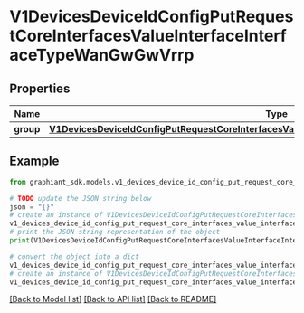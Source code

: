 # V1DevicesDeviceIdConfigPutRequestCoreInterfacesValueInterfaceInterfaceTypeWanGwGwVrrp


## Properties

Name | Type | Description | Notes
------------ | ------------- | ------------- | -------------
**group** | [**V1DevicesDeviceIdConfigPutRequestCoreInterfacesValueInterfaceInterfaceTypeWanGwGwVrrpGroup**](V1DevicesDeviceIdConfigPutRequestCoreInterfacesValueInterfaceInterfaceTypeWanGwGwVrrpGroup.md) |  | [optional] 

## Example

```python
from graphiant_sdk.models.v1_devices_device_id_config_put_request_core_interfaces_value_interface_interface_type_wan_gw_gw_vrrp import V1DevicesDeviceIdConfigPutRequestCoreInterfacesValueInterfaceInterfaceTypeWanGwGwVrrp

# TODO update the JSON string below
json = "{}"
# create an instance of V1DevicesDeviceIdConfigPutRequestCoreInterfacesValueInterfaceInterfaceTypeWanGwGwVrrp from a JSON string
v1_devices_device_id_config_put_request_core_interfaces_value_interface_interface_type_wan_gw_gw_vrrp_instance = V1DevicesDeviceIdConfigPutRequestCoreInterfacesValueInterfaceInterfaceTypeWanGwGwVrrp.from_json(json)
# print the JSON string representation of the object
print(V1DevicesDeviceIdConfigPutRequestCoreInterfacesValueInterfaceInterfaceTypeWanGwGwVrrp.to_json())

# convert the object into a dict
v1_devices_device_id_config_put_request_core_interfaces_value_interface_interface_type_wan_gw_gw_vrrp_dict = v1_devices_device_id_config_put_request_core_interfaces_value_interface_interface_type_wan_gw_gw_vrrp_instance.to_dict()
# create an instance of V1DevicesDeviceIdConfigPutRequestCoreInterfacesValueInterfaceInterfaceTypeWanGwGwVrrp from a dict
v1_devices_device_id_config_put_request_core_interfaces_value_interface_interface_type_wan_gw_gw_vrrp_from_dict = V1DevicesDeviceIdConfigPutRequestCoreInterfacesValueInterfaceInterfaceTypeWanGwGwVrrp.from_dict(v1_devices_device_id_config_put_request_core_interfaces_value_interface_interface_type_wan_gw_gw_vrrp_dict)
```
[[Back to Model list]](../README.md#documentation-for-models) [[Back to API list]](../README.md#documentation-for-api-endpoints) [[Back to README]](../README.md)


